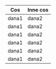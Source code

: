 | Cos | Inne cos |
| --- | --- |
| dana1 | dana2 |
| dana1 | dana2 |
| dana1 | dana2 |
| dana1 | dana2 |
| dana1 | dana2 |
| dana1 | dana2 |
